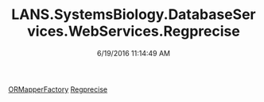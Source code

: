 ﻿---
title: LANS.SystemsBiology.DatabaseServices.WebServices.Regprecise
date: 6/19/2016 11:14:49 AM
---

[ORMapperFactory](T-LANS.SystemsBiology.DatabaseServices.WebServices.Regprecise.ORMapperFactory.html)
[Regprecise](T-LANS.SystemsBiology.DatabaseServices.WebServices.Regprecise.Regprecise.html)
